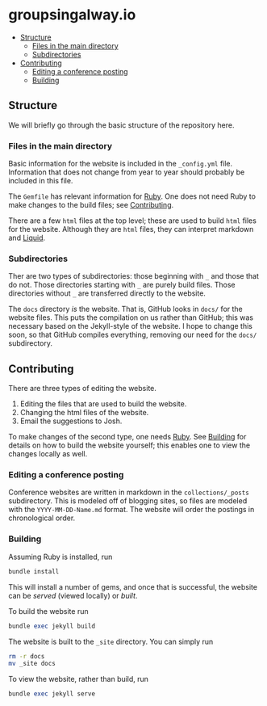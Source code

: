<!-- omit in toc -->
# groupsingalway.io

- [Structure](#structure)
	- [Files in the main directory](#files-in-the-main-directory)
	- [Subdirectories](#subdirectories)
- [Contributing](#contributing)
	- [Editing a conference posting](#editing-a-conference-posting)
	- [Building](#building)

## Structure

We will briefly go through the basic structure of the repository here.

### Files in the main directory

Basic information for the website is included in the `_config.yml` file. Information that does not change from year to year should probably be included in this file. 

The `Gemfile` has relevant information for [Ruby](https://www.ruby-lang.org/en/). One does not need Ruby to make changes to the build files; see [Contributing](#contributing).

There are a few `html` files at the top level; these are used to build `html` files for the website. Although they are `html` files, they can interpret markdown and [Liquid](https://jekyllrb.com/docs/liquid/). 

### Subdirectories

Ther are two types of subdirectories: those beginning with `_` and those that do not. Those directories starting with `_` are purely build files. Those directories without `_` are transferred directly to the website. 

The `docs` directory *is* the website. That is, GitHub looks in `docs/` for the website files. This puts the compilation on us rather than GitHub; this was necessary based on the Jekyll-style of the website. I hope to change this soon, so that GitHub compiles everything, removing our need for the `docs/` subdirectory.

## Contributing

There are three types of editing the website.
1. Editing the files that are used to build the website.
2. Changing the html files of the website.
3. Email the suggestions to Josh.

To make changes of the second type, one needs [Ruby](https://www.ruby-lang.org/en/). See [Building](#building) for details on how to build the website yourself; this enables one to view the changes locally as well.

### Editing a conference posting

Conference websites are written in markdown in the `collections/_posts` subdirectory. This is modeled off of blogging sites, so files are modeled with the `YYYY-MM-DD-Name.md` format. The website will order the postings in chronological order.

### Building 

Assuming Ruby is installed, run 
```ruby
bundle install
```

This will install a number of gems, and once that is successful, the website can be *served* (viewed locally) or *built*.

To build the website run 
```ruby
bundle exec jekyll build
```

The website is built to the `_site` directory. You can simply run
```bash
rm -r docs 
mv _site docs
```

To view the website, rather than build, run 
```ruby
bundle exec jekyll serve
```